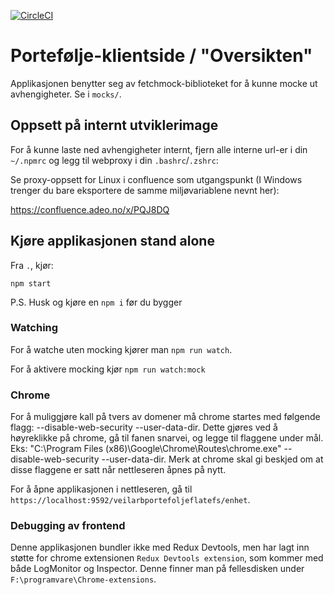 [![CircleCI](https://circleci.com/gh/navikt/veilarbportefoljeflatefs.svg?style=svg)](https://circleci.com/gh/navikt/veilarbportefoljeflatefs)

# Portefølje-klientside / "Oversikten"

Applikasjonen benytter seg av fetchmock-biblioteket for å kunne mocke ut avhengigheter. Se i `mocks/`.

## Oppsett på internt utviklerimage

For å kunne laste ned avhengigheter internt, fjern alle interne url-er i din `~/.npmrc` og legg til webproxy i din `.bashrc`/`.zshrc`:

Se proxy-oppsett for Linux i confluence som utgangspunkt (I Windows trenger du bare eksportere de samme miljøvariablene nevnt her):

https://confluence.adeo.no/x/PQJ8DQ

## Kjøre applikasjonen stand alone

Fra `.`, kjør:

```
npm start
```

P.S. Husk og kjøre en `npm i` før du bygger

### Watching

For å watche uten mocking kjører man `npm run watch`.

For å aktivere mocking kjør `npm run watch:mock`

### Chrome

For å muliggjøre kall på tvers av domener må chrome startes med følgende flagg: --disable-web-security --user-data-dir. Dette gjøres ved å høyreklikke på chrome, gå til fanen snarvei, og legge til flaggene under mål. Eks: "C:\Program Files (x86)\Google\Chrome\Routes\chrome.exe" --disable-web-security --user-data-dir. Merk at chrome skal gi beskjed om at disse flaggene er satt når nettleseren åpnes på nytt.

For å åpne applikasjonen i nettleseren, gå til `https://localhost:9592/veilarbportefoljeflatefs/enhet`.

### Debugging av frontend

Denne applikasjonen bundler ikke med Redux Devtools, men har lagt inn støtte for chrome extensionen
`Redux Devtools extension`, som kommer med både LogMonitor og Inspector. Denne finner man på fellesdisken
under `F:\programvare\Chrome-extensions`.

